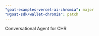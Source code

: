 ```yaml
---
"goat-examples-vercel-ai-chromia": major
"@goat-sdk/wallet-chromia": patch
---
```


Conversational Agent for CHR

